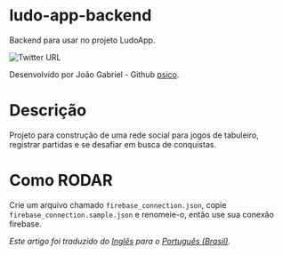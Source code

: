 # ludo-app-backend
Backend para usar no projeto LudoApp.

![Twitter URL](https://img.shields.io/twitter/url?style=social&url=https%3A%2F%2Ftwitter.com%2Fpsico_jg)

Desenvolvido por João Gabriel - Github [psico](https://github.com/psico).

# Descrição
Projeto para construção de uma rede social para jogos de tabuleiro, registrar partidas e se desafiar em busca de conquistas.

# Como RODAR
Crie um arquivo chamado `firebase_connection.json`, copie `firebase_connection.sample.json` e renomeie-o, então use sua conexão firebase.

*Este artigo foi traduzido do [Inglês](README.md) para o [Português (Brasil)](README-pt-BR.md).*
